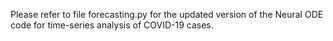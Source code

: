 Please refer to file forecasting.py for the updated version of the Neural ODE code for time-series analysis of COVID-19 cases.
